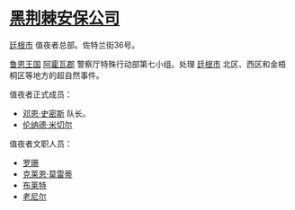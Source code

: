 # [黑荆棘安保公司](../特殊地点/黑荆棘安保公司.md)

[廷根市](../地区/廷根市.md) 值夜者总部。佐特兰街36号。

[鲁恩王国](../国家/鲁恩王国.md) [阿霍瓦郡](../地区/阿霍瓦郡.md) 警察厅特殊行动部第七小组。处理 [廷根市](../地区/廷根市.md) 北区、西区和金梧桐区等地方的超自然事件。

值夜者正式成员：
+ [邓恩·史密斯](../人物/邓恩·史密斯.md) 队长。
+ [伦纳德·米切尔](../人物/伦纳德·米切尔.md)

值夜者文职人员：
+ [罗珊](../龙套/罗珊.md)
+ [克莱恩·莫雷蒂](../人物/克莱恩·莫雷蒂.md)
+ [布莱特](../龙套/布莱特.md)
+ [老尼尔](../人物/老尼尔.md)
